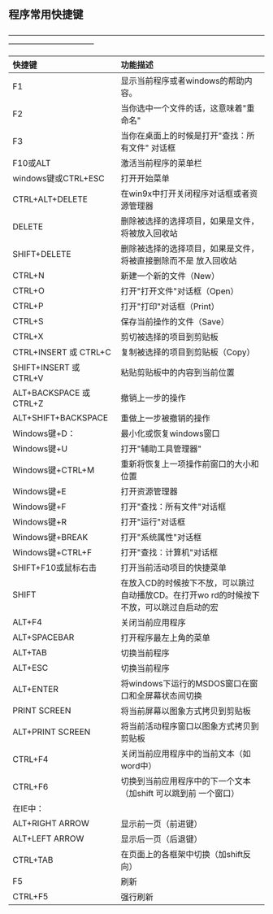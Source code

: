 ## 程序常用快捷键

————————————————————————————————————————————————








| 快捷键                  | 功能描述                                                     |
| :---------------------- | :----------------------------------------------------------- |
| F1                      | 显示当前程序或者windows的帮助内容。                          |
| F2                      | 当你选中一个文件的话，这意味着"重命名"                       |
| F3                      | 当你在桌面上的时候是打开"查找：所有文件" 对话框              |
| F10或ALT                | 激活当前程序的菜单栏                                         |
| windows键或CTRL+ESC     | 打开开始菜单                                                 |
| CTRL+ALT+DELETE         | 在win9x中打开关闭程序对话框或者资源管理器                    |
| DELETE                  | 删除被选择的选择项目，如果是文件，将被放入回收站             |
| SHIFT+DELETE            | 删除被选择的选择项目，如果是文件，将被直接删除而不是 放入回收站 |
| CTRL+N                  | 新建一个新的文件（New）                                      |
| CTRL+O                  | 打开"打开文件"对话框（Open）                                 |
| CTRL+P                  | 打开"打印"对话框（Print）                                    |
| CTRL+S                  | 保存当前操作的文件（Save）                                   |
| CTRL+X                  | 剪切被选择的项目到剪贴板                                     |
| CTRL+INSERT 或 CTRL+C   | 复制被选择的项目到剪贴板（Copy）                             |
| SHIFT+INSERT 或 CTRL+V  | 粘贴剪贴板中的内容到当前位置                                 |
| ALT+BACKSPACE 或 CTRL+Z | 撤销上一步的操作                                             |
| ALT+SHIFT+BACKSPACE     | 重做上一步被撤销的操作                                       |
| Windows键+D：           | 最小化或恢复windows窗口                                      |
| Windows键+U             | 打开"辅助工具管理器"                                         |
| Windows键+CTRL+M        | 重新将恢复上一项操作前窗口的大小和位置                       |
| Windows键+E             | 打开资源管理器                                               |
| Windows键+F             | 打开"查找：所有文件"对话框                                   |
| Windows键+R             | 打开"运行"对话框                                             |
| Windows键+BREAK         | 打开"系统属性"对话框                                         |
| Windows键+CTRL+F        | 打开"查找：计算机"对话框                                     |
| SHIFT+F10或鼠标右击     | 打开当前活动项目的快捷菜单                                   |
| SHIFT                   | 在放入CD的时候按下不放，可以跳过自动播放CD。在打开wo rd的时候按下不放，可以跳过自启动的宏 |
| ALT+F4                  | 关闭当前应用程序                                             |
| ALT+SPACEBAR            | 打开程序最左上角的菜单                                       |
| ALT+TAB                 | 切换当前程序                                                 |
| ALT+ESC                 | 切换当前程序                                                 |
| ALT+ENTER               | 将windows下运行的MSDOS窗口在窗口和全屏幕状态间切换           |
| PRINT SCREEN            | 将当前屏幕以图象方式拷贝到剪贴板                             |
| ALT+PRINT SCREEN        | 将当前活动程序窗口以图象方式拷贝到剪贴板                     |
| CTRL+F4                 | 关闭当前应用程序中的当前文本（如word中）                     |
| CTRL+F6                 | 切换到当前应用程序中的下一个文本（加shift 可以跳到前 一个窗口） |
| 在IE中：                |                                                              |
| ALT+RIGHT ARROW         | 显示前一页（前进键）                                         |
| ALT+LEFT ARROW          | 显示后一页（后退键）                                         |
| CTRL+TAB                | 在页面上的各框架中切换（加shift反向）                        |
| F5                      | 刷新                                                         |
| CTRL+F5                 | 强行刷新                                                     |
